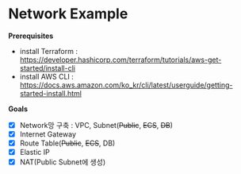 # Network Example
**Prerequisites**
- install Terraform : https://developer.hashicorp.com/terraform/tutorials/aws-get-started/install-cli
- install AWS CLI : https://docs.aws.amazon.com/ko_kr/cli/latest/userguide/getting-started-install.html

**Goals**  
- [x] Network망 구축 : VPC, Subnet(~~Public~~, ~~ECS~~, ~~DB~~)
- [x] Internet Gateway
- [x] Route Table(~~Public~~, ~~ECS~~, DB)
- [x] Elastic IP
- [x] NAT(Public Subnet에 생성)